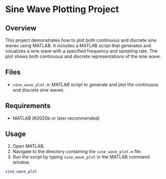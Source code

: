 # Sine Wave Plotting Project

## Overview

This project demonstrates how to plot both continuous and discrete sine waves using MATLAB. It includes a MATLAB script that generates and visualizes a sine wave with a specified frequency and sampling rate. The plot shows both continuous and discrete representations of the sine wave.

## Files

- `sine_wave_plot.m`: MATLAB script to generate and plot the continuous and discrete sine waves.

## Requirements

- MATLAB (R2020b or later recommended)

## Usage

1. Open MATLAB.
2. Navigate to the directory containing the `sine_wave_plot.m` file.
3. Run the script by typing `sine_wave_plot` in the MATLAB command window.

```matlab
sine_wave_plot
